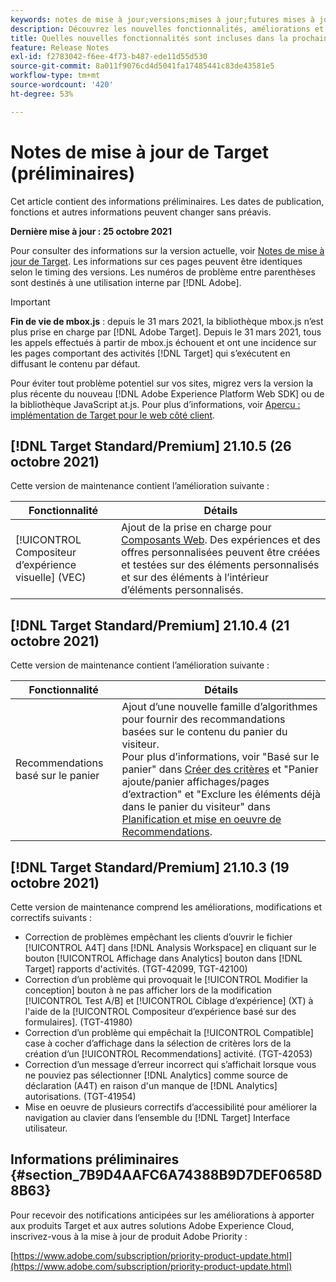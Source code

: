 ```yaml
---
keywords: notes de mise à jour;versions;mises à jour;futures mises à jour;améliorations;nouvelles fonctionnalités;correctifs;préliminaire
description: Découvrez les nouvelles fonctionnalités, améliorations et correctifs de la prochaine version d’Adobe Target, notamment les SDK, les API et les bibliothèques JavaScript.
title: Quelles nouvelles fonctionnalités sont incluses dans la prochaine version ?
feature: Release Notes
exl-id: f2783042-f6ee-4f73-b487-ede11d55d530
source-git-commit: 8a011f9076cd4d5041fa17485441c83de43581e5
workflow-type: tm+mt
source-wordcount: '420'
ht-degree: 53%

---
```


# Notes de mise à jour de Target (préliminaires)

Cet article contient des informations préliminaires. Les dates de publication, fonctions et autres informations peuvent changer sans préavis.

**Dernière mise à jour : 25 octobre 2021**

Pour consulter des informations sur la version actuelle, voir [Notes de mise à jour de Target](release-notes.md). Les informations sur ces pages peuvent être identiques selon le timing des versions. Les numéros de problème entre parenthèses sont destinés à une utilisation interne par [!DNL Adobe].

>[!IMPORTANT]
>
>**Fin de vie de mbox.js** : depuis le 31 mars 2021, la bibliothèque mbox.js n’est plus prise en charge par [!DNL Adobe Target]. Depuis le 31 mars 2021, tous les appels effectués à partir de mbox.js échouent et ont une incidence sur les pages comportant des activités [!DNL Target] qui s’exécutent en diffusant le contenu par défaut.
>
>Pour éviter tout problème potentiel sur vos sites, migrez vers la version la plus récente du nouveau [!DNL Adobe Experience Platform Web SDK] ou de la bibliothèque JavaScript at.js. Pour plus d’informations, voir [Aperçu : implémentation de Target pour le web côté client](/help/c-implementing-target/c-implementing-target-for-client-side-web/implement-target-for-client-side-web.md).

## [!DNL Target Standard/Premium] 21.10.5 (26 octobre 2021)

Cette version de maintenance contient l’amélioration suivante :

| Fonctionnalité | Détails |
| --- | --- |
| [!UICONTROL Compositeur d’expérience visuelle] (VEC) | Ajout de la prise en charge pour [Composants Web](https://developer.mozilla.org/en-US/docs/Web/Web_Components). Des expériences et des offres personnalisées peuvent être créées et testées sur des éléments personnalisés et sur des éléments à l’intérieur d’éléments personnalisés. |

## [!DNL Target Standard/Premium] 21.10.4 (21 octobre 2021)

Cette version de maintenance contient l’amélioration suivante :

| Fonctionnalité | Détails |
| --- | --- |
| Recommendations basé sur le panier | Ajout d’une nouvelle famille d’algorithmes pour fournir des recommandations basées sur le contenu du panier du visiteur.<br>Pour plus d’informations, voir &quot;Basé sur le panier&quot; dans [Créer des critères](/help/c-recommendations/c-algorithms/create-new-algorithm.md) et &quot;Panier ajoute/panier affichages/pages d’extraction&quot; et &quot;Exclure les éléments déjà dans le panier du visiteur&quot; dans [Planification et mise en oeuvre de Recommendations](/help/c-recommendations/plan-implement.md). |

## [!DNL Target Standard/Premium] 21.10.3 (19 octobre 2021)

Cette version de maintenance comprend les améliorations, modifications et correctifs suivants :

* Correction de problèmes empêchant les clients d’ouvrir le fichier [!UICONTROL A4T] dans [!DNL Analysis Workspace] en cliquant sur le bouton [!UICONTROL Affichage dans Analytics] bouton dans [!DNL Target] rapports d&#39;activités. (TGT-42099, TGT-42100)
* Correction d’un problème qui provoquait le [!UICONTROL Modifier la conception] bouton à ne pas afficher lors de la modification [!UICONTROL Test A/B] et [!UICONTROL Ciblage d’expérience] (XT) à l&#39;aide de la [!UICONTROL Compositeur d’expérience basé sur des formulaires]. (TGT-41980)
* Correction d’un problème qui empêchait la [!UICONTROL Compatible] case à cocher d’affichage dans la sélection de critères lors de la création d’un [!UICONTROL Recommendations] activité. (TGT-42053)
* Correction d’un message d’erreur incorrect qui s’affichait lorsque vous ne pouviez pas sélectionner [!DNL Analytics] comme source de déclaration (A4T) en raison d&#39;un manque de [!DNL Analytics] autorisations. (TGT-41954)
* Mise en oeuvre de plusieurs correctifs d’accessibilité pour améliorer la navigation au clavier dans l’ensemble du [!DNL Target] Interface utilisateur.

## Informations préliminaires {#section_7B9D4AAFC6A74388B9D7DEF0658D8B63}

Pour recevoir des notifications anticipées sur les améliorations à apporter aux produits Target et aux autres solutions Adobe Experience Cloud, inscrivez-vous à la mise à jour de produit Adobe Priority :

[https://www.adobe.com/subscription/priority-product-update.html](https://www.adobe.com/subscription/priority-product-update.html)
